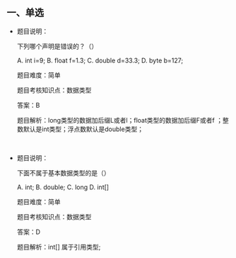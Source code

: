 ## 一、单选

- 题目说明：

  下列哪个声明是错误的？（）

  A. int i=9;	B. float f=1.3;		C. double d=33.3;		D. byte b=127;

  题目难度：简单

  题目考核知识点：数据类型

  答案：B

  题目解析：long类型的数据加后缀L或者l；float类型的数据加后缀F或者f ；整数默认是int类型；浮点数默认是double类型；

  <br>

- 题目说明：

  下面不属于基本数据类型的是（）

  A. int;	B. double;	C. long	D. int[]

  题目难度：简单

  题目考核知识点：数据类型

  答案：D

  题目解析：int[] 属于引用类型;

  